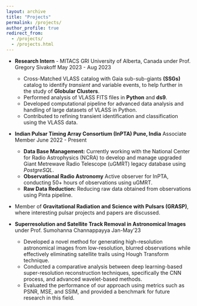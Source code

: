 ```yaml
---
layout: archive
title: "Projects"
permalink: /projects/
author_profile: true
redirect_from: 
  - /projects/
  - /projects.html
---
```

* **Research Intern** - MITACS GRI University of Alberta, Canada
under Prof. Gregory Sivakoff May 2023 - Aug 2023
  * Cross-Matched VLASS catalog with Gaia sub-sub-giants **(SSGs)** catalog to identify *transient* and variable events, to help
further in the study of **Globular Clusters**.
  * Performed analysis of VLASS FITS files in **Python** and **ds9**.
  * Developed computational pipeline for advanced data analysis and handling of large datasets of VLASS in Python.
  * Contributed to refining transient identification and classification using the VLASS data.

* **Indian Pulsar Timing Array Consortium (InPTA) Pune, India**
Associate Member June 2022 - Present
  * **Data Base Management:** Currently working with the National Center for Radio Astrophysics (NCRA) to develop and
manage upgraded Giant Metrewave Radio Telescope (uGMRT) legacy database using *PostgreSQL*.
  * **Observational Radio Astronomy** Active observer for InPTA, conducting 50+ hours of observations using uGMRT.
  * **Raw Data Reduction:** Reducing raw data obtained from observations using Pinta pipeline.
* Member of **Gravitational Radiation and Science with Pulsars (GRASP)**, where interesting pulsar projects and papers are
discussed.
* **Superresolution and Satellite Track Removal in Astronomical Images** under Prof. Sumohanna Channappayya Jan-May’23
    * Developed a novel method for generating high-resolution astronomical images from low-resolution, blurred observations while
effectively eliminating satellite trails using Hough Transform technique.
    * Conducted a comparative analysis between deep learning-based super-resolution reconstruction techniques, specifically the
CNN process, and advanced wavelet-based methods.
    * Evaluated the performance of our approach using metrics such as PSNR, MSE, and SSIM, and provided a benchmark for future
research in this field.
